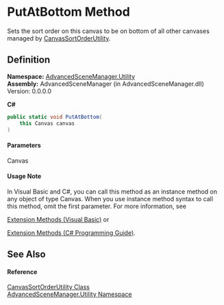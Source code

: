 # PutAtBottom Method

Sets the sort order on this canvas to be on bottom of all other canvases managed by [CanvasSortOrderUtility](T_AdvancedSceneManager_Utility_CanvasSortOrderUtility.md).

## Definition

**Namespace:** [AdvancedSceneManager.Utility](N_AdvancedSceneManager_Utility.md)\
**Assembly:** AdvancedSceneManager (in AdvancedSceneManager.dll) Version: 0.0.0.0

**C#**

```c#
public static void PutAtBottom(
	this Canvas canvas
)
```

#### Parameters

&#x20; Canvas&#x20;

#### Usage Note

In Visual Basic and C#, you can call this method as an instance method on any object of type Canvas. When you use instance method syntax to call this method, omit the first parameter. For more information, see

[Extension Methods (Visual Basic)](https://docs.microsoft.com/dotnet/visual-basic/programming-guide/language-features/procedures/extension-methods) or

[Extension Methods (C# Programming Guide)](https://docs.microsoft.com/dotnet/csharp/programming-guide/classes-and-structs/extension-methods).

## See Also

#### Reference

[CanvasSortOrderUtility Class](T_AdvancedSceneManager_Utility_CanvasSortOrderUtility.md)\
[AdvancedSceneManager.Utility Namespace](N_AdvancedSceneManager_Utility.md)
